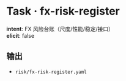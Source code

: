 # Task · fx-risk-register

**intent**: FX 风险台账（尺度/性能/稳定/接口）  
**elicit**: false

## 输出

- `risk/fx-risk-register.yaml`
